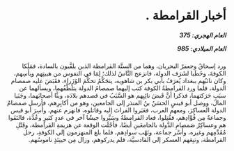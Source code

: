 <h1 dir="rtl">أخبار القرامطة .</h1>

<h5 dir="rtl">العام الهجري:  375

العام الميلادي: 985

</h5>

<p dir="rtl">ورد إسحاقُ وجعفرٌ البحريان، وهما من الستَّة القرامطة الذين يلقَّبون بالسادة، فمَلَكا الكوفةَ، وخَطَبا لشَرَف الدولة، فانزعج النَّاسُ لذلك؛ لِمَا في النفوس من هيبتِهم وبأسِهم، وكان نائبُهم ببغداد يُعرَفُ بأبي بكر بن شاهويه، يتحَكَّمُ تحكُّمَ الوُزَراء، فقَبَضَ عليه صمصام الدولة، فلما ورد القرامطةُ الكوفة كتب إليهما صمصامُ الدولة يتلَطَّفُهما، ويسألهما عن سبَبِ حَرَكتهما، فذكرا أنَّ قَبضَ نائِبِهم هو السَّبَبُ في قصدهم بلادَه، وبثَّا أصحابَهما، وجَبَيا المالَ، ووصل أبو قيسٍ الحسَنُ بنُ المنذر إلى الجامعين، وهو من أكابِرِهم، فأرسل صمصامُ الدولة العساكِرَ، ومعهم العرب، فعَبَروا الفراتَ إليه وقاتلوه، فانهزم عنهم، وأُسِرَ أبو قيس وجماعةٌ مِن قُوَّادِهم، فقُتِلوا، فعاد القرامطةُ وسَيَّروا جيشًا آخر في عددٍ كثيرٍ وعُدَّة، فالتَقَوا هم وعساكِرُ صَمصامِ الدَّولة بالجامعَينِ أيضًا، فأجْلَت الوقعة عن هزيمةِ القرامطة، وقَتْلِ مُقَدَّمِهم وغيره، وأَسْر جماعة، ونَهْب سوادِهم، فلما بلغ المنهزمون إلى الكوفةِ، رحل القرامطة، وتبِعَهم العسكر إلى القادسيَّة، فلم يدركوهم، وزال مِن حينِئذٍ ناموسُهم.</p></br>
